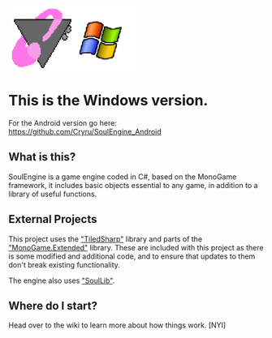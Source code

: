<img src="WindowsVer.png" width=50%>

# This is the Windows version.

For the Android version go here: https://github.com/Cryru/SoulEngine_Android

## What is this?

SoulEngine is a game engine coded in C#, based on the MonoGame framework, it includes basic objects essential to any game, in addition to a library of useful functions.

## External Projects

This project uses the ["TiledSharp"](https://github.com/marshallward/TiledSharp) library and parts of the ["MonoGame.Extended"](https://github.com/craftworkgames/MonoGame.Extended) library. These are included with this project as there is some modified and additional code, and to ensure that updates to them don't break existing functionality.

The engine also uses ["SoulLib"](https://github.com/Cryru/SoulLib).

## Where do I start?

Head over to the wiki to learn more about how things work. [NYI]
